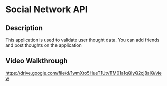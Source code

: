 # Social Network API

## Description
This application is used to validate user thought data. You can add friends and post thoughts on the application

## Video Walkthrough
https://drive.google.com/file/d/1wmXro5HueT1UtvTM01a1qQIyQ2cj8aIQ/view

